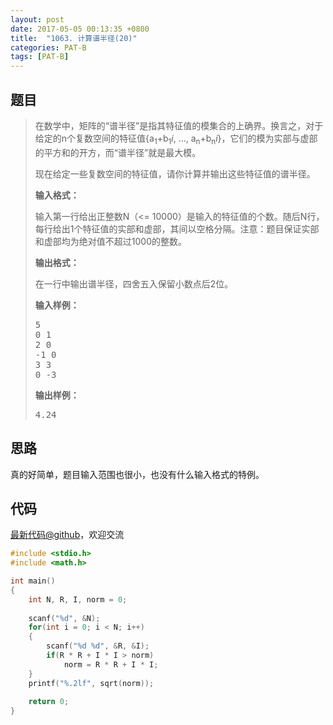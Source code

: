 ```yaml
---
layout: post
date: 2017-05-05 00:13:35 +0800
title:  "1063. 计算谱半径(20)"
categories: PAT-B
tags: [PAT-B]
---
```


## 题目

> <div id="problemContent">
> <p>
> 在数学中，矩阵的“谱半径”是指其特征值的模集合的上确界。换言之，对于给定的n个复数空间的特征值{a<sub>1</sub>+b<sub>1</sub><i>i</i>, ..., a<sub>n</sub>+b<sub>n</sub><i>i</i>}，它们的模为实部与虚部的平方和的开方，而“谱半径”就是最大模。
> </p>
> <p>现在给定一些复数空间的特征值，请你计算并输出这些特征值的谱半径。</p>
> <p><b>
> 输入格式：
> </b></p>
> <p>
> 输入第一行给出正整数N（&lt;= 10000）是输入的特征值的个数。随后N行，每行给出1个特征值的实部和虚部，其间以空格分隔。注意：题目保证实部和虚部均为绝对值不超过1000的整数。
> </p>
> <p><b>
> 输出格式：
> </b></p>
> <p>
> 在一行中输出谱半径，四舍五入保留小数点后2位。
> </p>
> <b>输入样例：</b><pre>
> 5
> 0 1
> 2 0
> -1 0
> 3 3
> 0 -3
> </pre>
> <b>输出样例：</b><pre>
> 4.24
> </pre>
> </div>

## 思路

真的好简单，题目输入范围也很小，也没有什么输入格式的特例。

## 代码

[最新代码@github](https://github.com/OliverLew/PAT/blob/master/PATBasic/1063.c)，欢迎交流
```c
#include <stdio.h>
#include <math.h>

int main()
{
    int N, R, I, norm = 0;
    
    scanf("%d", &N);
    for(int i = 0; i < N; i++)
    {
        scanf("%d %d", &R, &I);
        if(R * R + I * I > norm)
            norm = R * R + I * I;
    }
    printf("%.2lf", sqrt(norm));
    
    return 0;
}

```